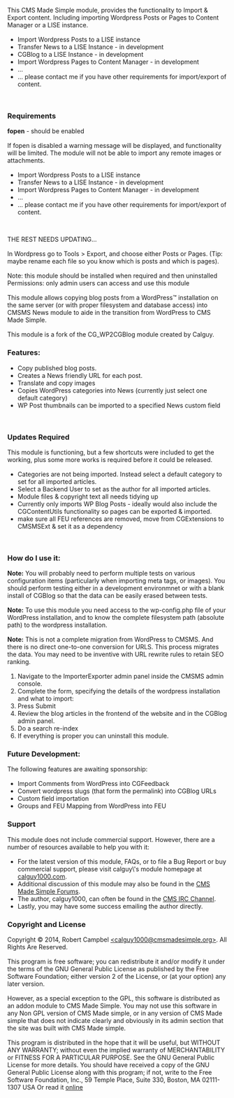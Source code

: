 <style>.module-help-wrapper p {margin-bottom:1rem;}</style>
<div class="module-help-wrapper">

<p>This CMS Made Simple module, provides the functionality to Import & Export content. Including importing Wordpress Posts or Pages to Content Manager or a LISE instance.</p>
<ul>
    <li>Import Wordpress Posts to a LISE instance</li>
    <li>Transfer News to a LISE Instance - in development</li>
    <li>CGBlog to a LISE Instance - in development</li>
    <li>Import Wordpress Pages to Content Manager - in development</li>
    <li>...</li>
    <li>... please contact me if you have other requirements for import/export of content. </li>
</ul>
<br>

<h3>Requirements</h3>
<p><b>fopen</b> - should be enabled</p>
<p>If fopen is disabled a warning message will be displayed, and functionality will be limited. The module will not be able to import any remote images or attachments.</p>
<ul>
    <li>Import Wordpress Posts to a LISE instance</li>
    <li>Transfer News to a LISE Instance - in development</li>
    <li>Import Wordpress Pages to Content Manager - in development</li>
    <li>...</li>
    <li>... please contact me if you have other requirements for import/export of content. </li>
</ul>
<br>
<p>THE REST NEEDS UPDATING...</p>

In Wordpress go to Tools > Export, and choose either Posts or Pages. (Tip: maybe rename each file so you know which is posts and which is pages).

Note: this module should be installed when required and then uninstalled 
Permissions: only admin users can access and use this module


<p>This module allows copying blog posts from a WordPress&trade; installation on the same server (or with proper filesystem and database access) into CMSMS News module to aide in the transition from WordPress to CMS Made Simple.</p>
<p>This module is a fork of the CG_WP2CGBlog module created by Calguy.</p>
<h3>Features:</h3>
<ul>
  <li>Copy published blog posts.</li>
  <li>Creates a News friendly URL for each post.</li>
  <li>Translate and copy images</li>
  <li>Copies WordPress categories into News (currently just select one default category)</li>
  <li>WP Post thumbnails can be imported to a specified News custom field</li>
</ul><br>


<h3>Updates Required</h3>
<p>This module is functioning, but a few shortcuts were included to get the working, plus some more works is required before it could be released.</p>
<ul>
  <li>Categories are not being imported. Instead select a default category to set for all imported articles.</li>
  <li>Select a Backend User to set as the author for all imported articles.</li>
  <li>Module files & copyright text all needs tidying up</li>
  <li>Currently only imports WP Blog Posts - ideally would also include the CGContentUtils functionality so pages can be exported & imported.</li>
  <li>make sure all FEU references are removed, move from CGExtensions to CMSMSExt & set it as a dependency</li>
</ul><br>


<h3>How do I use it:</h3>
  <div class="warning">
    <p><strong>Note:</strong> You will probably need to perform multiple tests on various configuration items (particularly when importing meta tags, or images).  You should perform testing either in a development environmnet or with a blank install of CGBlog so that the data can be easily erased between tests.</p>
    <p><strong>Note:</strong> To use this module you need access to the wp-config.php file of your WordPress installation, and to know the complete filesystem path (absolute path) to the wordpress installation.</p>
    <p><strong>Note:</strong> This is not a complete migration from WordPress to CMSMS.  And there is no direct one-to-one conversion for URLS.  This process migrates the data. You may need to be inventive with URL rewrite rules to retain SEO ranking.</p>
  </div>
  <ol>
    <li>Navigate to the ImporterExporter admin panel inside the CMSMS admin console.</li>
    <li>Complete the form, specifying the details of the wordpress installation and what to import:
    </li>
    <li>Press Submit</li>
    <li>Review the blog articles in the frontend of the website and in the CGBlog admin panel.</li>
    <li>Do a search re-index</li>
    <li>If everything is proper you can uninstall this module.</li>
  </ol>

<h3>Future Development:</h3>
  <p>The following features are awaiting sponsorship:</p>
  <ul>
    <li>Import Comments from WordPress into CGFeedback</li>
    <li>Convert wordpress slugs (that form the permalink) into CGBlog URLs</li>
    <li>Custom field importation</li>
    <li>Groups and FEU Mapping from WordPress into FEU</li>
  </ul>

<h3>Support</h3>
<p>This module does not include commercial support. However, there are a number of resources available to help you with it:</p>
<ul>
<li>For the latest version of this module, FAQs, or to file a Bug Report or buy commercial support, please visit calguy\'s
module homepage at <a href="http://calguy1000.com">calguy1000.com</a>.</li>
<li>Additional discussion of this module may also be found in the <a href="http://forum.cmsmadesimple.org">CMS Made Simple Forums</a>.</li>
<li>The author, calguy1000, can often be found in the <a href="irc://irc.freenode.net/#cms">CMS IRC Channel</a>.</li>
<li>Lastly, you may have some success emailing the author directly.</li>
</ul>
<h3>Copyright and License</h3>
<p>Copyright &copy; 2014, Robert Campbel <a href="mailto:calguy1000@cmsmadesimple.org">&lt;calguy1000@cmsmadesimple.org&gt;</a>. All Rights Are Reserved.</p>
<p>This program is free software; you can redistribute it and/or modify
it under the terms of the GNU General Public License as published by
the Free Software Foundation; either version 2 of the License, or
(at your option) any later version.</p>
<p>However, as a special exception to the GPL, this software is distributed
as an addon module to CMS Made Simple.  You may not use this software
in any Non GPL version of CMS Made simple, or in any version of CMS
Made simple that does not indicate clearly and obviously in its admin
section that the site was built with CMS Made simple.</p>
<p>This program is distributed in the hope that it will be useful,
but WITHOUT ANY WARRANTY; without even the implied warranty of
MERCHANTABILITY or FITNESS FOR A PARTICULAR PURPOSE.  See the
GNU General Public License for more details.
You should have received a copy of the GNU General Public License
along with this program; if not, write to the Free Software
Foundation, Inc., 59 Temple Place, Suite 330, Boston, MA 02111-1307 USA
Or read it <a href="http://www.gnu.org/licenses/licenses.html#GPL">online</a></p>

</div>